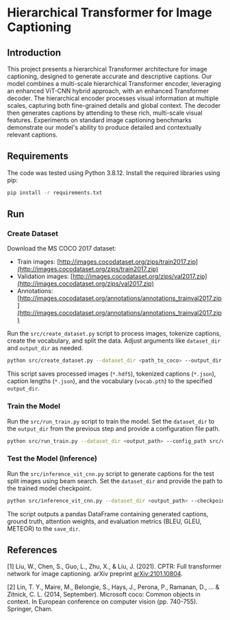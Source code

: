 # Hierarchical Transformer for Image Captioning

## Introduction

This project presents a hierarchical Transformer architecture for image captioning, designed to generate accurate and descriptive captions. Our model combines a multi-scale hierarchical Transformer encoder, leveraging an enhanced ViT-CNN hybrid approach, with an enhanced Transformer decoder. The hierarchical encoder processes visual information at multiple scales, capturing both fine-grained details and global context. The decoder then generates captions by attending to these rich, multi-scale visual features. Experiments on standard image captioning benchmarks demonstrate our model's ability to produce detailed and contextually relevant captions. 

## Requirements

The code was tested using Python 3.8.12. Install the required libraries using pip:

```bash
pip install -r requirements.txt
```

## Run

### Create Dataset

Download the MS COCO 2017 dataset:
- Train images: [http://images.cocodataset.org/zips/train2017.zip](http://images.cocodataset.org/zips/train2017.zip)
- Validation images: [http://images.cocodataset.org/zips/val2017.zip](http://images.cocodataset.org/zips/val2017.zip)
- Annotations: [http://images.cocodataset.org/annotations/annotations_trainval2017.zip](http://images.cocodataset.org/annotations/annotations_trainval2017.zip)

Run the `src/create_dataset.py` script to process images, tokenize captions, create the vocabulary, and split the data. Adjust arguments like `dataset_dir` and `output_dir` as needed.

```bash
python src/create_dataset.py --dataset_dir <path_to_coco> --output_dir <output_path> [OTHER_ARGUMENTS]
```

This script saves processed images (`*.hdf5`), tokenized captions (`*.json`), caption lengths (`*.json`), and the vocabulary (`vocab.pth`) to the specified `output_dir`.

### Train the Model

Run the `src/run_train.py` script to train the model. Set the `dataset_dir` to the `output_dir` from the previous step and provide a configuration file path.

```bash
python src/run_train.py --dataset_dir <output_path> --config_path src/config.json [OTHER_ARGUMENTS]
```


### Test the Model (Inference)

Run the `src/inference_vit_cnn.py` script to generate captions for the test split images using beam search. Set the `dataset_dir` and provide the path to the trained model checkpoint.

```bash
python src/inference_vit_cnn.py --dataset_dir <output_path> --checkpoint_name <checkpoint_file.pth> --save_dir <results_dir> [OTHER_ARGUMENTS]
```

The script outputs a pandas DataFrame containing generated captions, ground truth, attention weights, and evaluation metrics (BLEU, GLEU, METEOR) to the `save_dir`.

## References

<a id="1">[1]</a> Liu, W., Chen, S., Guo, L., Zhu, X., & Liu, J. (2021). CPTR: Full transformer network for image captioning. arXiv preprint [arXiv:2101.10804](https://arxiv.org/abs/2101.10804).

<a id="2">[2]</a> Lin, T. Y., Maire, M., Belongie, S., Hays, J., Perona, P., Ramanan, D., ... & Zitnick, C. L. (2014, September). Microsoft coco: Common objects in context. In European conference on computer vision (pp. 740-755). Springer, Cham.

